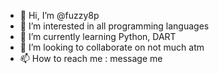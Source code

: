 - 👋 Hi, I’m @fuzzy8p
- 👀 I’m interested in all programming languages
- 🌱 I’m currently learning Python, DART
- 💞️ I’m looking to collaborate on not much atm
- 📫 How to reach me : message me

<!---
fuzzy8p/fuzzy8p is a ✨ special ✨ repository because its `README.md` (this file) appears on your GitHub profile.
You can click the Preview link to take a look at your changes.
--->
